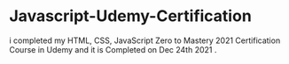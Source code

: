# Javascript-Udemy-Certification
i completed my HTML, CSS, JavaScript Zero to Mastery 2021 Certification Course in Udemy and it is Completed on Dec 24th 2021 .

